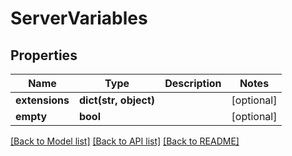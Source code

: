 # ServerVariables

## Properties
Name | Type | Description | Notes
------------ | ------------- | ------------- | -------------
**extensions** | **dict(str, object)** |  | [optional] 
**empty** | **bool** |  | [optional] 

[[Back to Model list]](../README.md#documentation-for-models) [[Back to API list]](../README.md#documentation-for-api-endpoints) [[Back to README]](../README.md)


